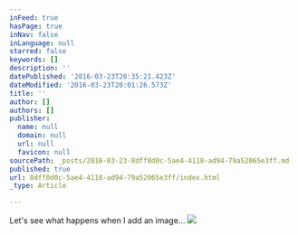 ```yaml
---
inFeed: true
hasPage: true
inNav: false
inLanguage: null
starred: false
keywords: []
description: ''
datePublished: '2016-03-23T20:35:21.423Z'
dateModified: '2016-03-23T20:01:26.573Z'
title: ''
author: []
authors: []
publisher:
  name: null
  domain: null
  url: null
  favicon: null
sourcePath: _posts/2016-03-23-8dff0d0c-5ae4-4118-ad94-79a52065e3ff.md
published: true
url: 8dff0d0c-5ae4-4118-ad94-79a52065e3ff/index.html
_type: Article

---
```

Let's see what happens when I add an image...
![](https://the-grid-user-content.s3-us-west-2.amazonaws.com/6bc32e59-77a1-416b-9c08-74a4fc47a33b.jpg)